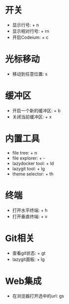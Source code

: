 # 开关

- 显示行号: <leader> + n
- 显示相对行号: <leader> + rn
- 开启Codeium: <leader> + c

# 光标移动

- 移动到任意位置: s

# 缓冲区

- 开启一个新的缓冲区: <leader> + b
- 关闭当前缓冲区: <leader> + x

# 内置工具

- file tree: <ctrl> + n
- file explorer: <leader> + -
- lazydocker tool: <leader> + ld
- lazygit tool: <leader> + lg
- theme selector: <leader> + th

# 终端

- 打开水平终端: <leader> + h
- 打开垂直终端: <leader> + v

# Git相关

- 查看git状态: <leader> + gt
- lazygit面板: <leader> + lg

# Web集成

- 在浏览器打开选中的url: gs
